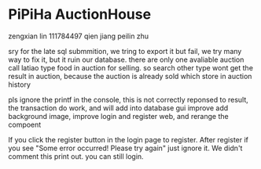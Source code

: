 # PiPiHa AuctionHouse

zengxian lin 111784497
qien jiang
peilin zhu

sry for the late sql submmition, we tring to export it but fail, we try many way to fix it, but it ruin our database.
there are only one avaliable auction call latiao type food in auction for selling. so search other type wont get the result in auction, because the auction is already sold which store in auction history

pls ignore the printf in the console, this is not correctly reponsed to result, the transaction do work, and will add into database
gui improve
add background image, improve login and register web, and rerange the compoent


If you click the register button in the login page to register. After register if you see "Some error occurred! Please try again"
just ignore it. We didn't comment this print out. you can still login.
